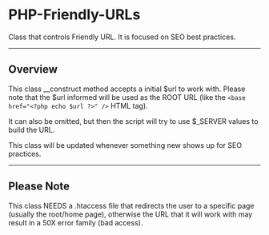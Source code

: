 # PHP-Friendly-URLs
Class that controls Friendly URL. It is focused on SEO best practices.

---

## Overview
This class __construct method accepts a initial $url to work with. Please note that the $url informed will be used as the ROOT URL (like the `<base href="<?php echo $url ?>" />` HTML tag).

It can also be omitted, but then the script will try to use $_SERVER values to build the URL.

This class will be updated whenever something new shows up for SEO practices. 

---

## Please Note
This class NEEDS a .htaccess file that redirects the user to a specific page (usually the root/home page), otherwise the URL that it will work with may result in a 50X error family (bad access). 

